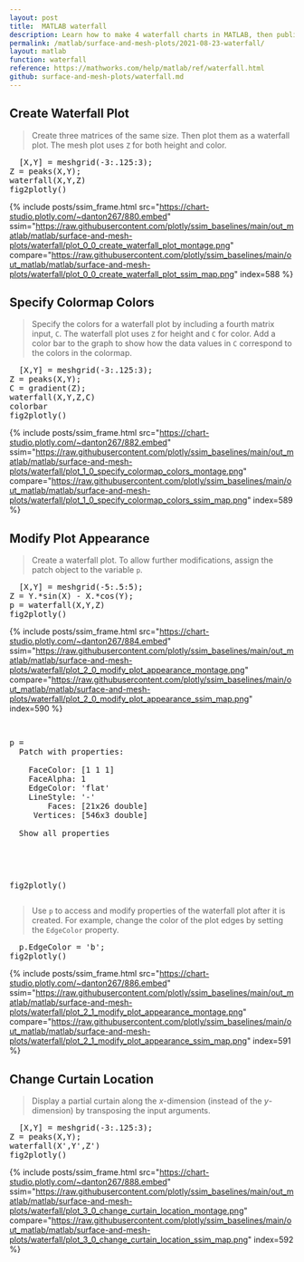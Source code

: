 ```yaml
---
layout: post
title:  MATLAB waterfall
description: Learn how to make 4 waterfall charts in MATLAB, then publish them to the Web with Plotly.
permalink: /matlab/surface-and-mesh-plots/2021-08-23-waterfall/
layout: matlab
function: waterfall
reference: https://mathworks.com/help/matlab/ref/waterfall.html
github: surface-and-mesh-plots/waterfall.md
---
```


## Create Waterfall Plot

> Create three matrices of the same size. Then plot them as a waterfall plot. The mesh plot uses `Z` for both height and color.

<pre class="mcode">
  [X,Y] = meshgrid(-3:.125:3);
Z = peaks(X,Y);
waterfall(X,Y,Z)
fig2plotly()
</pre>

{% include posts/ssim_frame.html 
  src="https://chart-studio.plotly.com/~danton267/880.embed" 
  ssim="https://raw.githubusercontent.com/plotly/ssim_baselines/main/out_matlab/matlab/surface-and-mesh-plots/waterfall/plot_0_0_create_waterfall_plot_montage.png" 
  compare="https://raw.githubusercontent.com/plotly/ssim_baselines/main/out_matlab/matlab/surface-and-mesh-plots/waterfall/plot_0_0_create_waterfall_plot_ssim_map.png" 
  index=588
%}



<!--------------------- EXAMPLE BREAK ------------------------->

## Specify Colormap Colors

> Specify the colors for a waterfall plot by including a fourth matrix input, `C`. The waterfall plot uses `Z` for height and `C` for color. Add a color bar to the graph to show how the data values in `C` correspond to the colors in the colormap.

<pre class="mcode">
  [X,Y] = meshgrid(-3:.125:3);
Z = peaks(X,Y);
C = gradient(Z);
waterfall(X,Y,Z,C)
colorbar
fig2plotly()
</pre>

{% include posts/ssim_frame.html 
  src="https://chart-studio.plotly.com/~danton267/882.embed" 
  ssim="https://raw.githubusercontent.com/plotly/ssim_baselines/main/out_matlab/matlab/surface-and-mesh-plots/waterfall/plot_1_0_specify_colormap_colors_montage.png" 
  compare="https://raw.githubusercontent.com/plotly/ssim_baselines/main/out_matlab/matlab/surface-and-mesh-plots/waterfall/plot_1_0_specify_colormap_colors_ssim_map.png" 
  index=589
%}



<!--------------------- EXAMPLE BREAK ------------------------->

## Modify Plot Appearance

> Create a waterfall plot. To allow further modifications, assign the patch object to the variable `p`.

<pre class="mcode">
  [X,Y] = meshgrid(-5:.5:5);
Z = Y.*sin(X) - X.*cos(Y);
p = waterfall(X,Y,Z)
fig2plotly()
</pre>

{% include posts/ssim_frame.html 
  src="https://chart-studio.plotly.com/~danton267/884.embed" 
  ssim="https://raw.githubusercontent.com/plotly/ssim_baselines/main/out_matlab/matlab/surface-and-mesh-plots/waterfall/plot_2_0_modify_plot_appearance_montage.png" 
  compare="https://raw.githubusercontent.com/plotly/ssim_baselines/main/out_matlab/matlab/surface-and-mesh-plots/waterfall/plot_2_0_modify_plot_appearance_ssim_map.png" 
  index=590
%}

<pre class="mcode">
  <div class="codeoutput"><pre>p = 
  Patch with properties:

    FaceColor: [1 1 1]
    FaceAlpha: 1
    EdgeColor: 'flat'
    LineStyle: '-'
        Faces: [21x26 double]
     Vertices: [546x3 double]

  Show all properties

</pre></div>
fig2plotly()
</pre>

> Use `p` to access and modify properties of the waterfall plot after it is created. For example, change the color of the plot edges by setting the `EdgeColor` property.

<pre class="mcode">
  p.EdgeColor = 'b';
fig2plotly()
</pre>

{% include posts/ssim_frame.html 
  src="https://chart-studio.plotly.com/~danton267/886.embed" 
  ssim="https://raw.githubusercontent.com/plotly/ssim_baselines/main/out_matlab/matlab/surface-and-mesh-plots/waterfall/plot_2_1_modify_plot_appearance_montage.png" 
  compare="https://raw.githubusercontent.com/plotly/ssim_baselines/main/out_matlab/matlab/surface-and-mesh-plots/waterfall/plot_2_1_modify_plot_appearance_ssim_map.png" 
  index=591
%}



<!--------------------- EXAMPLE BREAK ------------------------->

## Change Curtain Location

> Display a partial curtain along the *x*-dimension (instead of the *y*-dimension) by transposing the input arguments.

<pre class="mcode">
  [X,Y] = meshgrid(-3:.125:3);
Z = peaks(X,Y);
waterfall(X',Y',Z')
fig2plotly()
</pre>

{% include posts/ssim_frame.html 
  src="https://chart-studio.plotly.com/~danton267/888.embed" 
  ssim="https://raw.githubusercontent.com/plotly/ssim_baselines/main/out_matlab/matlab/surface-and-mesh-plots/waterfall/plot_3_0_change_curtain_location_montage.png" 
  compare="https://raw.githubusercontent.com/plotly/ssim_baselines/main/out_matlab/matlab/surface-and-mesh-plots/waterfall/plot_3_0_change_curtain_location_ssim_map.png" 
  index=592
%}



<!--------------------- EXAMPLE BREAK ------------------------->

